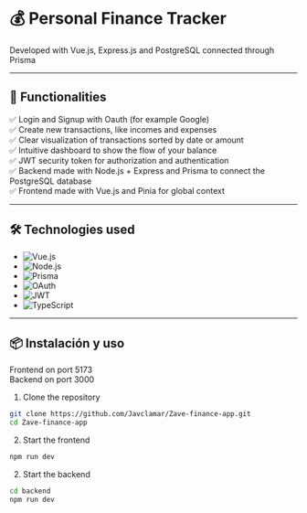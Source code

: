 # 💰 Personal Finance Tracker


Developed with Vue.js, Express.js and PostgreSQL connected through Prisma

---

## 🚀 Functionalities

✅ Login and Signup with Oauth (for example Google)  
✅ Create new transactions, like incomes and expenses  
✅ Clear visualization of transactions sorted by date or amount  
✅ Intuitive dashboard to show the flow of your balance  
✅ JWT security token for authorization and authentication  
✅ Backend made with Node.js + Express and Prisma to connect the PostgreSQL database  
✅ Frontend made with Vue.js and Pinia for global context  

---

## 🛠 Technologies used

- ![Vue.js](https://img.shields.io/badge/-Vue.js-4FC08D?style=flat-square&logo=vue.js)
- ![Node.js](https://img.shields.io/badge/-Node.js-333333?style=flat-square&logo=node.js)
- ![Prisma](https://img.shields.io/badge/-Prisma-3982CE?style=flat-square&logo=prisma)
- ![OAuth](https://img.shields.io/badge/-OAuth2-00A1E5?style=flat-square&logo=oauth)
- ![JWT](https://img.shields.io/badge/-JWT-black?style=flat-square&logo=json-web-tokens)
- ![TypeScript](https://img.shields.io/badge/-TypeScript-3178C6?style=flat-square&logo=typescript)

---

## 📦 Instalación y uso

Frontend on port 5173  
Backend on port 3000

1. Clone the repository
```bash
git clone https://github.com/Javclamar/Zave-finance-app.git
cd Zave-finance-app
````
2. Start the frontend
```bash
npm run dev
```
2. Start the backend
```bash
cd backend
npm run dev
